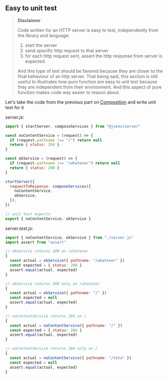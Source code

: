 ## Easy to unit test

> **Disclaimer**
>
> Code written for an HTTP server is easy to test, independently from the library and language:
>
> 1. start the server
> 2. send specific http request to that server
> 3. for each http request sent, assert the http response from server is expected.
>
> And this type of test should be favored because they are closer to the final behaviour of an http server. That being said, this section is still useful to illustrates how pure function are easy to unit test because they are independent from their environment. And this aspect of pure function makes code way easier to reason about.

Let's take the code from the previous part on [Composition](#Composition) and write unit test for it

_server.js:_

```js
import { startServer, composeServices } from "@jsenv/server"

const noContentService = (request) => {
  if (request.pathname !== "/") return null
  return { status: 204 }
}

const okService = (request) => {
  if (request.pathname !== "/whatever") return null
  return { status: 200 }
}

startServer({
  requestToResponse: composeServices({
    noContentService,
    okService,
  }),
})

// unit test exports
export { noContentService, okService }
```

_server.test.js:_

```js
import { noContentService, okService } from "./server.js"
import assert from "assert"

// okService returns 200 on /whatever
{
  const actual = okService({ pathname: "/whatever" })
  const expected = { status: 200 }
  assert.equal(actual, expected)
}

// okService returns 200 only on /whatever
{
  const actual = okService({ pathname: "/" })
  const expected = null
  assert.equal(actual, expected)
}

// noContentService returns 204 on /
{
  const actual = noContentService({ pathname: "/" })
  const expected = { status: 204 }
  assert.equal(actual, expected)
}

// noContentService returns 204 only on /
{
  const actual = noContentService({ pathname: "/toto" })
  const expected = null
  assert.equal(actual, expected)
}
```
